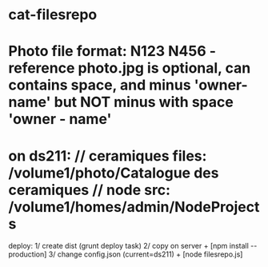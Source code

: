 cat-filesrepo
=============
Photo file format:
<owner name> N123 N456 - reference photo.jpg
<owner name> is optional, can contains space, and minus 'owner-name' but NOT minus with space 'owner - name'
=============
on ds211:
// ceramiques files: /volume1/photo/Catalogue des ceramiques
// node src: /volume1/homes/admin/NodeProjects
=============
deploy:
1/ create dist (grunt deploy task)
2/ copy on server + [npm install --production]
3/ change config.json (current=ds211) + [node filesrepo.js]
